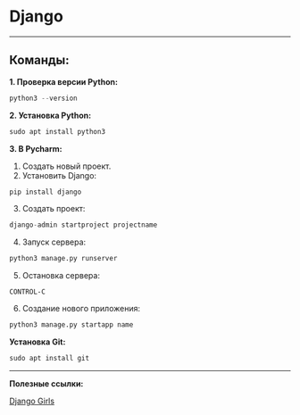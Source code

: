 # Django
---
## Команды:

**1. Проверка версии Python:**

```python
python3 --version
```
**2. Установка Python:**
```python
sudo apt install python3
```
**3. В Pycharm:**
1. Создать новый проект.
2. Установить Django:
```python
pip install django
```
3. Создать проект:
```python
django-admin startproject projectname
```
4. Запуск сервера:
```python
python3 manage.py runserver
```
5. Остановка сервера:
```
CONTROL-C
```
6. Создание нового приложения: 
```python
python3 manage.py startapp name
```

**Установка Git:**
```python
sudo apt install git
```
---
**Полезные ссылки:**

[Django Girls](https://tutorial.djangogirls.org/ru/)
